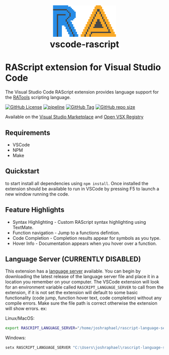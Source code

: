 # <p align="center">![ra](assets/ra_big.png "Retro Achievements VSCode")<br>vscode-rascript</p>

# RAScript extension for Visual Studio Code

The Visual Studio Code RAScript extension provides language support for the [RATools](https://github.com/Jamiras/RATools) scripting language.

[![GitHub License](https://img.shields.io/github/license/joshraphael/vscode-rascript)](https://github.com/joshraphael/vscode-rascript/blob/main/LICENSE)
[![pipeline](https://github.com/joshraphael/vscode-rascript/actions/workflows/publish.yaml/badge.svg)](https://github.com/joshraphael/vscode-rascript/actions/workflows/publish.yaml)
[![GitHub Tag](https://img.shields.io/github/v/tag/joshraphael/vscode-rascript)](https://github.com/joshraphael/vscode-rascript/tags)
[![GitHub repo size](https://img.shields.io/github/repo-size/joshraphael/vscode-rascript)](https://github.com/joshraphael/vscode-rascript/archive/main.zip)

Available on the [Visual Studio Marketplace](https://marketplace.visualstudio.com/items?itemName=joshraphael.rascript) and [Open VSX Registry](https://open-vsx.org/extension/joshraphael/rascript)

## Requirements
- VSCode
- NPM
- Make

## Quickstart
to start install all dependencies using `npm install`. Once installed the extension should be available to run in VSCode by pressing F5 to launch a new window running the code.

## Feature Highlights
- Syntax Highlighting - Custom RAScript syntax highlighting using TextMate.
- Function navigation - Jump to a functions defintion.
- Code Completion - Completion results appear for symbols as you type.
- Hover Info - Documentation appears when you hover over a function.

## Language Server (CURRENTLY DISABLED)
This extension has a [language server](https://github.com/joshraphael/rascript-language-server) available. You can begin by downloading the latest release of the language server file and place it in a location you remember on your computer. The VSCode extension will look for an environment variable called `RASCRIPT_LANGUAGE_SERVER` to call from the extension, if it is not set the extension will default to some basic functionality (code jump, function hover text, code completion) without any compile errors. Make sure the file path is correct otherwise the extension will show errors. ex:

Linux/MacOS:
```sh
export RASCRIPT_LANGUAGE_SERVER="/home/joshraphael/rascript-language-server"
```

Windows:
```powershell
setx RASCRIPT_LANGUAGE_SERVER "C:\Users\joshraphael\rascript-language-server.exe"
```